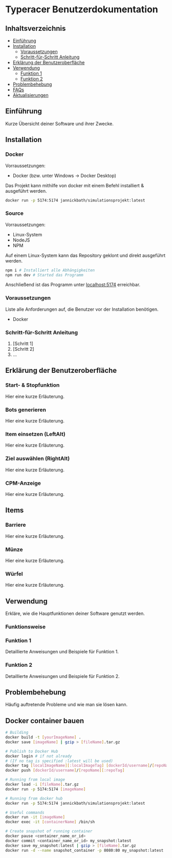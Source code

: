 # Typeracer Benutzerdokumentation

## Inhaltsverzeichnis
- [Einführung](#einführung)
- [Installation](#installation)
  - [Voraussetzungen](#voraussetzungen)
  - [Schritt-für-Schritt Anleitung](#schritt-für-schritt-anleitung)
- [Erklärung der Benutzeroberfläche](#erklärung-der-benutzeroberfläche)
- [Verwendung](#verwendung)
  - [Funktion 1](#funktion-1)
  - [Funktion 2](#funktion-2)
- [Problembehebung](#problembehebung)
- [FAQs](#faqs)
- [Aktualisierungen](#aktualisierungen)

## Einführung
Kurze Übersicht deiner Software und ihrer Zwecke.

## Installation

### Docker

Vorraussetzungen:
- Docker (bzw. unter Windows -> Docker Desktop)

Das Projekt kann mithilfe von docker mit einem Befehl installiert & ausgeführt werden.

```bash
docker run -p 5174:5174 jannickbath/simulationsprojekt:latest
```

### Source

Vorraussetzungen:
- Linux-System
- NodeJS
- NPM

Auf einem Linux-System kann das Repository geklont und direkt ausgeführt werden.

```bash
npm i # Installiert alle Abhängigkeiten
npm run dev # Started das Programm
```

Anschließend ist das Programm unter [localhost:5174](localhost:5174) erreichbar.

### Voraussetzungen
Liste alle Anforderungen auf, die Benutzer vor der Installation benötigen.

- Docker

### Schritt-für-Schritt Anleitung
1. [Schritt 1]
2. [Schritt 2]
3. ...

## Erklärung der Benutzeroberfläche

### Start- & Stopfunktion

Hier eine kurze Erläuterung.

### Bots generieren

Hier eine kurze Erläuterung.

### Item einsetzen (LeftAlt)

Hier eine kurze Erläuterung.

### Ziel auswählen (RightAlt)

Hier eine kurze Erläuterung.

### CPM-Anzeige

Hier eine kurze Erläuterung.

## Items

### Barriere

Hier eine kurze Erläuterung.

### Münze

Hier eine kurze Erläuterung.

### Würfel

Hier eine kurze Erläuterung.

## Verwendung
Erkläre, wie die Hauptfunktionen deiner Software genutzt werden.

### Funktionsweise

### Funktion 1
Detaillierte Anweisungen und Beispiele für Funktion 1.

### Funktion 2
Detaillierte Anweisungen und Beispiele für Funktion 2.

## Problembehebung
Häufig auftretende Probleme und wie man sie lösen kann.

## Docker container bauen

```bash
# Building
docker build -t [yourImageName] .
docker save [imageName] | gzip > [fileName].tar.gz

# Publish to Docker Hub
docker login # if not already
# (If no tag is specified :latest will be used)
docker tag [localImageName][:localImageTag] [dockerId/username]/[repoName][:repoTag]
docker push [dockerId/username]/[repoName][:repoTag]

# Running from local image
docker load -i [fileName].tar.gz
docker run -p 5174:5174 [imageName]

# Running from docker hub
docker run -p 5174:5174 jannickbath/simulationsprojekt:latest

# Useful commands
docker run -it [imageName]
docker exec -it [containerName] /bin/sh

# Create snapshot of running container
docker pause <container_name_or_id>
docker commit <container_name_or_id> my_snapshot:latest
docker save my_snapshot:latest | gzip > [fileName].tar.gz
docker run -d --name snapshot_container -p 8080:80 my_snapshot:latest
```